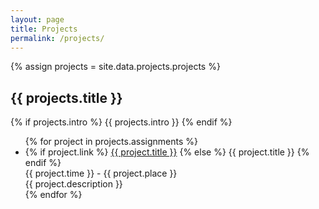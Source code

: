 ```yaml
---
layout: page
title: Projects
permalink: /projects/
---
```


{% assign projects = site.data.projects.projects %}
<section>
    <h2>{{ projects.title }}</h2>
    {% if projects.intro %}
    {{ projects.intro }}
    {% endif %}
    <ul>
        {% for project in projects.assignments %}
        <li>
            <span>
                {% if project.link %}
                <a href="{{ project.link }}" target="_blank">{{ project.title }}</a>
                {% else %}
                {{ project.title }}
                {% endif %}
            </span>
            <br>
            <span class="time">{{ project.time }}</span> - <span >{{ project.place }}</span>
            <br>
            <span>{{ project.description }}</span>
        </li>
        {% endfor %}
    </ul>
</section>
